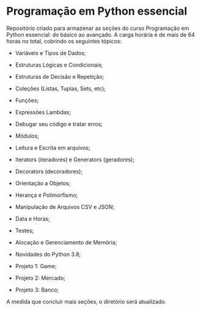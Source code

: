 # Programação em Python essencial
Repositório criado para armazenar as seções do curso Programação em Python essencial:
do básico ao avançado.
A carga horária é de mais de 64 horas no total, cobrindo os seguintes tópicos:

- Variáveis e Tipos de Dados;
- Estruturas Lógicas e Condicionais;
- Estruturas de Decisão e Repetição;
- Coleções (Listas, Tuplas, Sets, etc);
- Funções;
- Expressões Lambdas;
- Debugar seu código e tratar erros;
- Módulos;
- Leitura e Escrita em arquivos; 
- Iterators (iteradores) e  Generators (geradores);
- Decorators (decoradores);
- Orientação a Objetos;
- Herança e Polimorfismo;
- Manipulação de Arquivos CSV e JSON;
- Data e Horas;
- Testes;
- Alocação e Gerenciamento de Memória;
- Novidades do Python 3.8;
  
- Projeto 1: Game;
- Projeto 2: Mercado;
- Projeto 3: Banco;


A medida que concluir mais seções, o diretório será atualizado.
